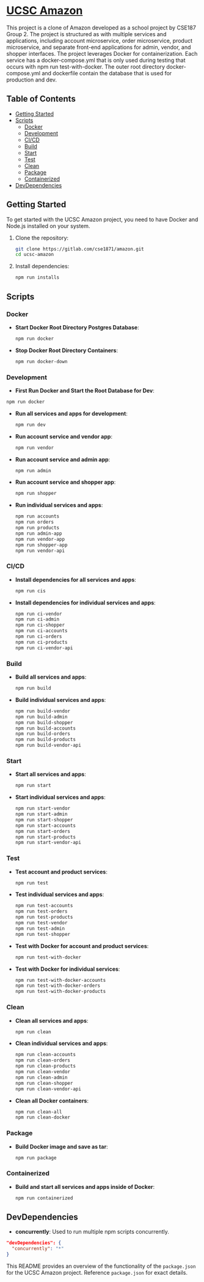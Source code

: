 # [UCSC Amazon](https://www.ucsc-amazon.com)

This project is a clone of Amazon developed as a school project by CSE187 Group 2. The project is structured as with multiple services and applications, including account microservice, order microservice, product microservice, and separate front-end applications for admin, vendor, and shopper interfaces. The project leverages Docker for containerization. Each service has a docker-compose.yml that is only used during testing that occurs with npm run test-with-docker. The outer root directory docker-compose.yml and dockerfile contain the database that is used for production and dev. 

## Table of Contents

- [Getting Started](#getting-started)
- [Scripts](#scripts)
  - [Docker](#docker)
  - [Development](#development)
  - [CI/CD](#cicd)
  - [Build](#build)
  - [Start](#start)
  - [Test](#test)
  - [Clean](#clean)
  - [Package](#package)
  - [Containerized](#containerized)
- [DevDependencies](#devdependencies)

## Getting Started

To get started with the UCSC Amazon project, you need to have Docker and Node.js installed on your system. 

1. Clone the repository:
   ```sh
   git clone https://gitlab.com/cse1871/amazon.git
   cd ucsc-amazon
   ```

2. Install dependencies:
   ```sh
   npm run installs
   ```

## Scripts

### Docker

- **Start Docker Root Directory Postgres Database**:
  ```sh
  npm run docker
  ```

- **Stop Docker Root Directory Containers**:
  ```sh
  npm run docker-down
  ```

### Development

- **First Run Docker and Start the Root Database for Dev**:
```sh
npm run docker
```

- **Run all services and apps for development**:
  ```sh
  npm run dev
  ```

- **Run account service and vendor app**:
  ```sh
  npm run vendor
  ```

- **Run account service and admin app**:
  ```sh
  npm run admin
  ```

- **Run account service and shopper app**:
  ```sh
  npm run shopper
  ```

- **Run individual services and apps**:
  ```sh
  npm run accounts
  npm run orders
  npm run products
  npm run admin-app
  npm run vendor-app
  npm run shopper-app
  npm run vendor-api
  ```

### CI/CD

- **Install dependencies for all services and apps**:
  ```sh
  npm run cis
  ```

- **Install dependencies for individual services and apps**:
  ```sh
  npm run ci-vendor
  npm run ci-admin
  npm run ci-shopper
  npm run ci-accounts
  npm run ci-orders
  npm run ci-products
  npm run ci-vendor-api
  ```

### Build

- **Build all services and apps**:
  ```sh
  npm run build
  ```

- **Build individual services and apps**:
  ```sh
  npm run build-vendor
  npm run build-admin
  npm run build-shopper
  npm run build-accounts
  npm run build-orders
  npm run build-products
  npm run build-vendor-api
  ```

### Start

- **Start all services and apps**:
  ```sh
  npm run start
  ```

- **Start individual services and apps**:
  ```sh
  npm run start-vendor
  npm run start-admin
  npm run start-shopper
  npm run start-accounts
  npm run start-orders
  npm run start-products
  npm run start-vendor-api
  ```

### Test

- **Test account and product services**:
  ```sh
  npm run test
  ```

- **Test individual services and apps**:
  ```sh
  npm run test-accounts
  npm run test-orders
  npm run test-products
  npm run test-vendor
  npm run test-admin
  npm run test-shopper
  ```

- **Test with Docker for account and product services**:
  ```sh
  npm run test-with-docker
  ```

- **Test with Docker for individual services**:
  ```sh
  npm run test-with-docker-accounts
  npm run test-with-docker-orders
  npm run test-with-docker-products
  ```

### Clean

- **Clean all services and apps**:
  ```sh
  npm run clean
  ```

- **Clean individual services and apps**:
  ```sh
  npm run clean-accounts
  npm run clean-orders
  npm run clean-products
  npm run clean-vendor
  npm run clean-admin
  npm run clean-shopper
  npm run clean-vendor-api
  ```

- **Clean all Docker containers**:
  ```sh
  npm run clean-all
  npm run clean-docker
  ```

### Package

- **Build Docker image and save as tar**:
  ```sh
  npm run package
  ```

### Containerized

- **Build and start all services and apps inside of Docker**:
  ```sh
  npm run containerized
  ```

## DevDependencies

- **concurrently**: Used to run multiple npm scripts concurrently. 

```json
"devDependencies": {
  "concurrently": "*"
}
```

This README provides an overview of the functionality of the `package.json` for the UCSC Amazon project. Reference `package.json` for exact details. 
